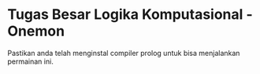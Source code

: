 # Tugas Besar Logika Komputasional - Onemon
Pastikan anda telah menginstal compiler prolog untuk bisa menjalankan permainan ini.
